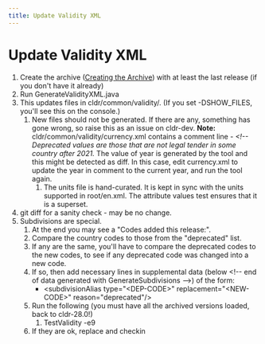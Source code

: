 ```yaml
---
title: Update Validity XML
---
```


# Update Validity XML

1. Create the archive ([Creating the Archive](/development/creating-the-archive)) with at least the last release (if you don't have it already)
2. Run GenerateValidityXML.java
3. This updates files in cldr/common/validity/. (If you set \-DSHOW\_FILES, you'll see this on the console.)
	1. New files should not be generated. If there are any, something has gone wrong, so raise this as an issue on cldr\-dev. **Note:** cldr/common/validity/currency.xml contains a comment line \- *\<!\-\- Deprecated values are those that are not legal tender in some country after 2021\.* The value of year is generated by the tool and this might be detected as diff. In this case, edit currency.xml to update the year in comment to the current year, and run the tool again.
		1. The units file is hand\-curated. It is kept in sync with the units supported in root/en.xml. The attribute values test ensures that it is a superset.
4. git diff for a sanity check \- may be no change.
5. Subdivisions are special.
	1. At the end you may see a "Codes added this release:".
	2. Compare the country codes to those from the "deprecated" list.
	3. If any are the same, you'll have to compare the deprecated codes to the new codes, to see if any deprecated code was changed into a new code.
	4. If so, then add necessary lines in supplemental data (below \<!\-\- end of data generated with GenerateSubdivisions \-\-\>) of the form:
		- \<subdivisionAlias type\="\<DEP\-CODE\>" replacement\="\<NEW\-CODE\>" reason\="deprecated"/\>
	5. Run the following (you must have all the archived versions loaded, back to cldr\-28\.0!)
		1. TestValidity \-e9
	6. If they are ok, replace and checkin

